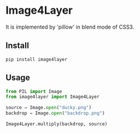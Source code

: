 # Image4Layer

It is implemented by 'pillow' in blend mode of CSS3.


## Install

```
pip install image4layer
```

## Usage

```python
from PIL import Image
from image4layer import Image4Layer

source = Image.open("ducky.png")
backdrop = Image.open("backdrop.png")

Image4Layer.multiply(backdrop, source)
```

